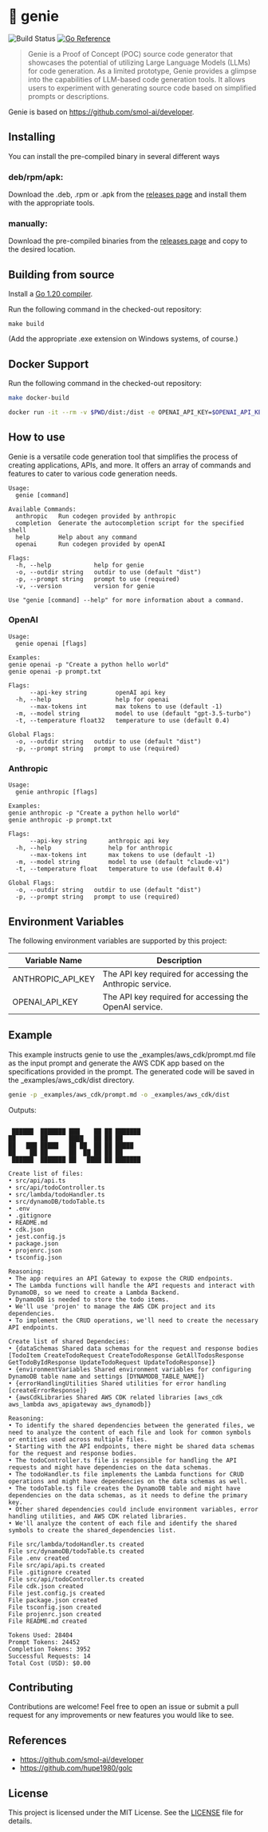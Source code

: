 # 👻 genie
![Build Status](https://github.com/hupe1980/genie/workflows/build/badge.svg) 
[![Go Reference](https://pkg.go.dev/badge/github.com/hupe1980/genie.svg)](https://pkg.go.dev/github.com/hupe1980/genie)
> Genie is a Proof of Concept (POC) source code generator that showcases the potential of utilizing Large Language Models (LLMs) for code generation. As a limited prototype, Genie provides a glimpse into the capabilities of LLM-based code generation tools. It allows users to experiment with generating source code based on simplified prompts or descriptions.

Genie is based on https://github.com/smol-ai/developer.

## Installing
You can install the pre-compiled binary in several different ways
### deb/rpm/apk:
Download the .deb, .rpm or .apk from the [releases page](https://github.com/hupe1980/genie/releases) and install them with the appropriate tools.

### manually:
Download the pre-compiled binaries from the [releases page](https://github.com/hupe1980/genie/releases) and copy to the desired location.


## Building from source
Install a [Go 1.20 compiler](https://golang.org/dl).

Run the following command in the checked-out repository:

```
make build
```

(Add the appropriate .exe extension on Windows systems, of course.)

## Docker Support
Run the following command in the checked-out repository:
```bash
make docker-build

docker run -it --rm -v $PWD/dist:/dist -e OPENAI_API_KEY=$OPENAI_API_KEY genie openai -p "create a golang hello world"
```

## How to use
Genie is a versatile code generation tool that simplifies the process of creating applications, APIs, and more. It offers an array of commands and features to cater to various code generation needs.

```text
Usage:
  genie [command]

Available Commands:
  anthropic   Run codegen provided by anthropic
  completion  Generate the autocompletion script for the specified shell
  help        Help about any command
  openai      Run codegen provided by openAI

Flags:
  -h, --help            help for genie
  -o, --outdir string   outdir to use (default "dist")
  -p, --prompt string   prompt to use (required)
  -v, --version         version for genie

Use "genie [command] --help" for more information about a command.
```

### OpenAI
```text
Usage:
  genie openai [flags]

Examples:
genie openai -p "Create a python hello world"
genie openai -p prompt.txt

Flags:
      --api-key string        openAI api key
  -h, --help                  help for openai
      --max-tokens int        max tokens to use (default -1)
  -m, --model string          model to use (default "gpt-3.5-turbo")
  -t, --temperature float32   temperature to use (default 0.4)

Global Flags:
  -o, --outdir string   outdir to use (default "dist")
  -p, --prompt string   prompt to use (required)
```

### Anthropic
```text
Usage:
  genie anthropic [flags]

Examples:
genie anthropic -p "Create a python hello world"
genie anthropic -p prompt.txt

Flags:
      --api-key string      anthropic api key
  -h, --help                help for anthropic
      --max-tokens int      max tokens to use (default -1)
  -m, --model string        model to use (default "claude-v1")
  -t, --temperature float   temperature to use (default 0.4)

Global Flags:
  -o, --outdir string   outdir to use (default "dist")
  -p, --prompt string   prompt to use (required)
```

## Environment Variables
The following environment variables are supported by this project:

| Variable Name     | Description                                                                                           |
|-------------------|-------------------------------------------------------------------------------------------------------|
| ANTHROPIC_API_KEY | The API key required for accessing the Anthropic service.                                             |
| OPENAI_API_KEY    | The API key required for accessing the OpenAI service.                                                |

## Example
This example instructs genie to use the _examples/aws_cdk/prompt.md file as the input prompt and generate the AWS CDK app based on the specifications provided in the prompt. The generated code will be saved in the _examples/aws_cdk/dist directory.

```bash
genie -p _examples/aws_cdk/prompt.md -o _examples/aws_cdk/dist
```

Outputs:
```text

 ██████  ███████ ███    ██ ██ ███████
██       ██      ████   ██ ██ ██
██   ███ █████   ██ ██  ██ ██ █████
██    ██ ██      ██  ██ ██ ██ ██
 ██████  ███████ ██   ████ ██ ███████

Create list of files:
• src/api/api.ts
• src/api/todoController.ts
• src/lambda/todoHandler.ts
• src/dynamoDB/todoTable.ts
• .env
• .gitignore
• README.md
• cdk.json
• jest.config.js
• package.json
• projenrc.json
• tsconfig.json

Reasoning:
• The app requires an API Gateway to expose the CRUD endpoints.
• The Lambda functions will handle the API requests and interact with DynamoDB, so we need to create a Lambda Backend.
• DynamoDB is needed to store the todo items.
• We'll use 'projen' to manage the AWS CDK project and its dependencies.
• To implement the CRUD operations, we'll need to create the necessary API endpoints.

Create list of shared Dependecies:
• {dataSchemas Shared data schemas for the request and response bodies [TodoItem CreateTodoRequest CreateTodoResponse GetAllTodosResponse GetTodoByIdResponse UpdateTodoRequest UpdateTodoResponse]}
• {environmentVariables Shared environment variables for configuring DynamoDB table name and settings [DYNAMODB_TABLE_NAME]}
• {errorHandlingUtilities Shared utilities for error handling [createErrorResponse]}
• {awsCdkLibraries Shared AWS CDK related libraries [aws_cdk aws_lambda aws_apigateway aws_dynamodb]}

Reasoning:
• To identify the shared dependencies between the generated files, we need to analyze the content of each file and look for common symbols or entities used across multiple files.
• Starting with the API endpoints, there might be shared data schemas for the request and response bodies.
• The todoController.ts file is responsible for handling the API requests and might have dependencies on the data schemas.
• The todoHandler.ts file implements the Lambda functions for CRUD operations and might have dependencies on the data schemas as well.
• The todoTable.ts file creates the DynamoDB table and might have dependencies on the data schemas, as it needs to define the primary key.
• Other shared dependencies could include environment variables, error handling utilities, and AWS CDK related libraries.
• We'll analyze the content of each file and identify the shared symbols to create the shared_dependencies list.

File src/lambda/todoHandler.ts created
File src/dynamoDB/todoTable.ts created
File .env created
File src/api/api.ts created
File .gitignore created
File src/api/todoController.ts created
File cdk.json created
File jest.config.js created
File package.json created
File tsconfig.json created
File projenrc.json created
File README.md created

Tokens Used: 28404
Prompt Tokens: 24452
Completion Tokens: 3952
Successful Requests: 14
Total Cost (USD): $0.00
```

## Contributing
Contributions are welcome! Feel free to open an issue or submit a pull request for any improvements or new features you would like to see.

## References
- https://github.com/smol-ai/developer
- https://github.com/hupe1980/golc

## License
This project is licensed under the MIT License. See the [LICENSE](./LICENSE) file for details.